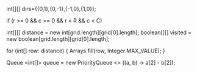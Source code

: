 int[][] dirs={{0,1},{0,-1},{-1,0},{1,0}};

if (r >= 0 && c >= 0 && r < R && c < C)

int[][] distance = new int[grid.length][grid[0].length];
boolean[][] visited = new boolean[grid.length][grid[0].length];

for (int[] row: distance) {
    Arrays.fill(row, Integer.MAX_VALUE);
}

Queue <int[]> queue = new PriorityQueue <> ((a, b) -> a[2] - b[2]);

